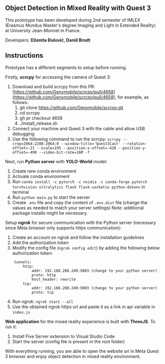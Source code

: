 ## Object Detection in Mixed Reality with Quest 3

This prototype has been developed during 2nd semester of IMLEX (Erasmus Mundus Master's degree Imaging and Light in Extended Reality) at University Jean-Monnet in  France.

Developers: **Dženita Đulović, Daniil Brodt**

## Instructions

Prototype has a different segments to setup before running.

Firstly, **scrcpy** for accessing the camera of Quest 3:
1. Download and build scrcpy from this PR: [https://github.com/Genymobile/scrcpy/pull/4658](https://github.com/Genymobile/scrcpy/pull/4658), for example, as follows:
	1. git clone https://github.com/Genymobile/scrcpy.git
	2. cd scrcpy
	3. gh pr checkout 4658
	4. ./install_release.sh
2. Connect your machine and Quest 3 with the cable and allow USB debugging
3. Use the following command to run the scrcpy:
    ``scrcpy --crop=2064:2208:2064:0 --window-title='Quest3Cast' --rotation-offset=-21 --scale=195 --position-x-offset=-420 --position-y-offset=-490 --video-bit-rate=16M -f``

Next, run **Python server** with **YOLO-World** model:
1. Create new conda environment
2. Activate conda environment
3. Run `conda install -c pytorch -c nvidia -c conda-forge pytorch torchvision ultralytics flask flask-socketio python-dotenv` in terminal
4. Run `python main.py` to start the server
5. Create `.env` file and copy the content of `.env.dist` file (change the values as needed to match your server settings)
Note: additional package installs might be necessary.

Setup **ngrok** for secure communication with the Python server (necessary since Meta browser only supports https communication):
1. Create an account on ngrok and follow the installation guidelines
2. Add the authorization token
3. Modify the config file (`ngrok config edit`) by adding the following below authorization token:
```
	tunnels:
		http:
   			addr: 192.168.208.249:5003 (change to your python server)
   			proto: http
   			host_header: rewrite
   		tcp:
   			addr: 192.168.208.249:5003 (change to your python server)
   			proto: tcp
```
4. Run ngrok: `ngrok start --all`
5. Use the obtained ngrok https url and paste it as a link in api variable in `index.js`

**Web application** for the mixed reality experience is built with **ThreeJS**. To run it:
1. Install Five Server extension to Visual Studio Code
2. Start the server (config file is present in the root folder)

With everything running, you are able to open the website url in Meta Quest 3 browser and enjoy object detection in mixed reality environment.